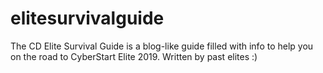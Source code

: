 # elitesurvivalguide
The CD Elite Survival Guide is a blog-like guide filled with info to help you on the road to CyberStart Elite 2019. Written by past elites :)
